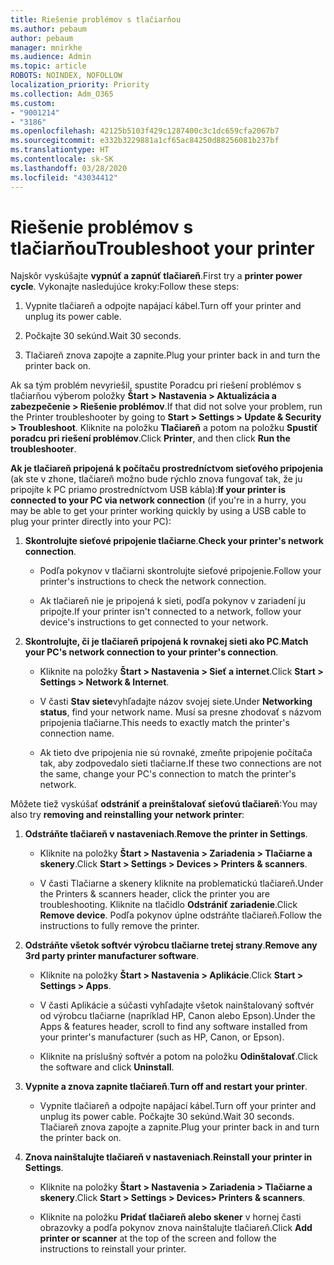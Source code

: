```yaml
---
title: Riešenie problémov s tlačiarňou
ms.author: pebaum
author: pebaum
manager: mnirkhe
ms.audience: Admin
ms.topic: article
ROBOTS: NOINDEX, NOFOLLOW
localization_priority: Priority
ms.collection: Adm_O365
ms.custom:
- "9001214"
- "3186"
ms.openlocfilehash: 42125b5103f429c1287400c3c1dc659cfa2067b7
ms.sourcegitcommit: e332b3229881a1cf65ac84250d88256081b237bf
ms.translationtype: HT
ms.contentlocale: sk-SK
ms.lasthandoff: 03/28/2020
ms.locfileid: "43034412"
---
```

# <a name="troubleshoot-your-printer"></a><span data-ttu-id="d5254-102">Riešenie problémov s tlačiarňou</span><span class="sxs-lookup"><span data-stu-id="d5254-102">Troubleshoot your printer</span></span>

<span data-ttu-id="d5254-103">Najskôr vyskúšajte **vypnúť a zapnúť tlačiareň**.</span><span class="sxs-lookup"><span data-stu-id="d5254-103">First try a **printer power cycle**.</span></span> <span data-ttu-id="d5254-104">Vykonajte nasledujúce kroky:</span><span class="sxs-lookup"><span data-stu-id="d5254-104">Follow these steps:</span></span>

1. <span data-ttu-id="d5254-105">Vypnite tlačiareň a odpojte napájací kábel.</span><span class="sxs-lookup"><span data-stu-id="d5254-105">Turn off your printer and unplug its power cable.</span></span>

2. <span data-ttu-id="d5254-106">Počkajte 30 sekúnd.</span><span class="sxs-lookup"><span data-stu-id="d5254-106">Wait 30 seconds.</span></span>

3. <span data-ttu-id="d5254-107">Tlačiareň znova zapojte a zapnite.</span><span class="sxs-lookup"><span data-stu-id="d5254-107">Plug your printer back in and turn the printer back on.</span></span>

<span data-ttu-id="d5254-108">Ak sa tým problém nevyriešil, spustite Poradcu pri riešení problémov s tlačiarňou výberom položky **Štart > Nastavenia > Aktualizácia a zabezpečenie > Riešenie problémov**.</span><span class="sxs-lookup"><span data-stu-id="d5254-108">If that did not solve your problem, run the Printer troubleshooter by going to **Start > Settings > Update & Security > Troubleshoot**.</span></span> <span data-ttu-id="d5254-109">Kliknite na položku **Tlačiareň** a potom na položku **Spustiť poradcu pri riešení problémov**.</span><span class="sxs-lookup"><span data-stu-id="d5254-109">Click **Printer**, and then click **Run the troubleshooter**.</span></span>

<span data-ttu-id="d5254-110">**Ak je tlačiareň pripojená k počítaču prostredníctvom sieťového pripojenia** (ak ste v zhone, tlačiareň možno bude rýchlo znova fungovať tak, že ju pripojíte k PC priamo prostredníctvom USB kábla):</span><span class="sxs-lookup"><span data-stu-id="d5254-110">**If your printer is connected to your PC via network connection** (if you're in a hurry, you may be able to get your printer working quickly by using a USB cable to plug your printer directly into your PC):</span></span>

1. <span data-ttu-id="d5254-111">**Skontrolujte sieťové pripojenie tlačiarne**.</span><span class="sxs-lookup"><span data-stu-id="d5254-111">**Check your printer's network connection**.</span></span>
    
    - <span data-ttu-id="d5254-112">Podľa pokynov v tlačiarni skontrolujte sieťové pripojenie.</span><span class="sxs-lookup"><span data-stu-id="d5254-112">Follow your printer's instructions to check the network connection.</span></span>

    - <span data-ttu-id="d5254-113">Ak tlačiareň nie je pripojená k sieti, podľa pokynov v zariadení ju pripojte.</span><span class="sxs-lookup"><span data-stu-id="d5254-113">If your printer isn't connected to a network, follow your device's instructions to get connected to your network.</span></span>

2. <span data-ttu-id="d5254-114">**Skontrolujte, či je tlačiareň pripojená k rovnakej sieti ako PC**.</span><span class="sxs-lookup"><span data-stu-id="d5254-114">**Match your PC's network connection to your printer's connection**.</span></span>

    - <span data-ttu-id="d5254-115">Kliknite na položky **Štart > Nastavenia > Sieť a internet**.</span><span class="sxs-lookup"><span data-stu-id="d5254-115">Click **Start > Settings > Network & Internet**.</span></span>

    - <span data-ttu-id="d5254-116">V časti **Stav siete**vyhľadajte názov svojej siete.</span><span class="sxs-lookup"><span data-stu-id="d5254-116">Under **Networking status**, find your network name.</span></span> <span data-ttu-id="d5254-117">Musí sa presne zhodovať s názvom pripojenia tlačiarne.</span><span class="sxs-lookup"><span data-stu-id="d5254-117">This needs to exactly match the printer's connection name.</span></span>

    - <span data-ttu-id="d5254-118">Ak tieto dve pripojenia nie sú rovnaké, zmeňte pripojenie počítača tak, aby zodpovedalo sieti tlačiarne.</span><span class="sxs-lookup"><span data-stu-id="d5254-118">If these two connections are not the same, change your PC's connection to match the printer's network.</span></span>

<span data-ttu-id="d5254-119">Môžete tiež vyskúšať **odstrániť a preinštalovať sieťovú tlačiareň**:</span><span class="sxs-lookup"><span data-stu-id="d5254-119">You may also try **removing and reinstalling your network printer**:</span></span>

1. <span data-ttu-id="d5254-120">**Odstráňte tlačiareň v nastaveniach**.</span><span class="sxs-lookup"><span data-stu-id="d5254-120">**Remove the printer in Settings**.</span></span>

    - <span data-ttu-id="d5254-121">Kliknite na položky **Štart > Nastavenia > Zariadenia > Tlačiarne a skenery**.</span><span class="sxs-lookup"><span data-stu-id="d5254-121">Click **Start > Settings > Devices > Printers & scanners**.</span></span>

    - <span data-ttu-id="d5254-122">V časti Tlačiarne a skenery kliknite na problematickú tlačiareň.</span><span class="sxs-lookup"><span data-stu-id="d5254-122">Under the Printers & scanners header, click the printer you are troubleshooting.</span></span> <span data-ttu-id="d5254-123">Kliknite na tlačidlo **Odstrániť zariadenie**.</span><span class="sxs-lookup"><span data-stu-id="d5254-123">Click **Remove device**.</span></span> <span data-ttu-id="d5254-124">Podľa pokynov úplne odstráňte tlačiareň.</span><span class="sxs-lookup"><span data-stu-id="d5254-124">Follow the instructions to fully remove the printer.</span></span>

2. <span data-ttu-id="d5254-125">**Odstráňte všetok softvér výrobcu tlačiarne tretej strany**.</span><span class="sxs-lookup"><span data-stu-id="d5254-125">**Remove any 3rd party printer manufacturer software**.</span></span>

    - <span data-ttu-id="d5254-126">Kliknite na položky **Štart > Nastavenia > Aplikácie**.</span><span class="sxs-lookup"><span data-stu-id="d5254-126">Click **Start > Settings > Apps**.</span></span>

    - <span data-ttu-id="d5254-127">V časti Aplikácie a súčasti vyhľadajte všetok nainštalovaný softvér od výrobcu tlačiarne (napríklad HP, Canon alebo Epson).</span><span class="sxs-lookup"><span data-stu-id="d5254-127">Under the Apps & features header, scroll to find any software installed from your printer's manufacturer (such as HP, Canon, or Epson).</span></span>

    - <span data-ttu-id="d5254-128">Kliknite na príslušný softvér a potom na položku **Odinštalovať**.</span><span class="sxs-lookup"><span data-stu-id="d5254-128">Click the software and click **Uninstall**.</span></span>

3. <span data-ttu-id="d5254-129">**Vypnite a znova zapnite tlačiareň**.</span><span class="sxs-lookup"><span data-stu-id="d5254-129">**Turn off and restart your printer**.</span></span>

    - <span data-ttu-id="d5254-130">Vypnite tlačiareň a odpojte napájací kábel.</span><span class="sxs-lookup"><span data-stu-id="d5254-130">Turn off your printer and unplug its power cable.</span></span> <span data-ttu-id="d5254-131">Počkajte 30 sekúnd.</span><span class="sxs-lookup"><span data-stu-id="d5254-131">Wait 30 seconds.</span></span> <span data-ttu-id="d5254-132">Tlačiareň znova zapojte a zapnite.</span><span class="sxs-lookup"><span data-stu-id="d5254-132">Plug your printer back in and turn the printer back on.</span></span>

4. <span data-ttu-id="d5254-133">**Znova nainštalujte tlačiareň v nastaveniach**.</span><span class="sxs-lookup"><span data-stu-id="d5254-133">**Reinstall your printer in Settings**.</span></span>

    - <span data-ttu-id="d5254-134">Kliknite na položky **Štart > Nastavenia > Zariadenia > Tlačiarne a skenery**.</span><span class="sxs-lookup"><span data-stu-id="d5254-134">Click **Start > Settings > Devices> Printers & scanners**.</span></span>
 
    - <span data-ttu-id="d5254-135">Kliknite na položku **Pridať tlačiareň alebo skener** v hornej časti obrazovky a podľa pokynov znova nainštalujte tlačiareň.</span><span class="sxs-lookup"><span data-stu-id="d5254-135">Click **Add printer or scanner** at the top of the screen and follow the instructions to reinstall your printer.</span></span>
